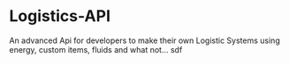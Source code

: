 # Logistics-API
An advanced Api for developers to make their own Logistic Systems using energy, custom items, fluids and what not...
sdf